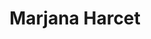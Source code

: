 ---
SICRIS: null
draft: false
fixName: marjana_harcet
lab: null
labPos: null
location: null
mailInfo: marjana.harcet@fri.uni-lj.si
officeHours: null
profName: Marjana Harcet, PhD
profTitle: Dean's office
telephoneInfo: null
title: Marjana Harcet
---